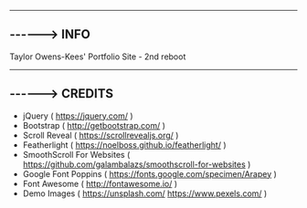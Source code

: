 
-----------------------------------------------------------------------------------------------------------------------
------> INFO
-----------------------------------------------------------------------------------------------------------------------

Taylor Owens-Kees' Portfolio Site - 2nd reboot


-----------------------------------------------------------------------------------------------------------------------
------> CREDITS
-----------------------------------------------------------------------------------------------------------------------

- jQuery ( https://jquery.com/ )
- Bootstrap ( http://getbootstrap.com/ )
- Scroll Reveal ( https://scrollrevealjs.org/ )
- Featherlight ( https://noelboss.github.io/featherlight/ )
- SmoothScroll For Websites ( https://github.com/galambalazs/smoothscroll-for-websites )
- Google Font Poppins ( https://fonts.google.com/specimen/Arapey )
- Font Awesome ( http://fontawesome.io/ )
- Demo Images ( https://unsplash.com/ https://www.pexels.com/ )
